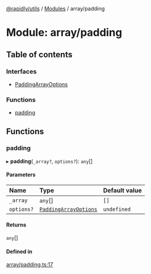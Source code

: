[@rapidly/utils](../README.md) / [Modules](../modules.md) / array/padding

# Module: array/padding

## Table of contents

### Interfaces

- [PaddingArrayOptions](../interfaces/array_padding.PaddingArrayOptions.md)

### Functions

- [padding](array_padding.md#padding)

## Functions

### padding

▸ **padding**(`_array?`, `options?`): `any`[]

#### Parameters

| Name | Type | Default value |
| :------ | :------ | :------ |
| `_array` | `any`[] | `[]` |
| `options?` | [`PaddingArrayOptions`](../interfaces/array_padding.PaddingArrayOptions.md) | `undefined` |

#### Returns

`any`[]

#### Defined in

[array/padding.ts:17](https://github.com/canguser/rapidly-utils/blob/43b641f/main/array/padding.ts#L17)
